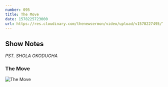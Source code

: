 ```yaml
---
number: 095
title: The Move
date: 1578225723000
url: https://res.cloudinary.com/thenewsermon/video/upload/v1578227495/The_Move_-_Pst._Shola_Okodugha_-_05.01.20__mixdown.mp3
---
```


## Show Notes
_PST. SHOLA OKODUGHA_

### The Move

![The Move](https://res.cloudinary.com/thenewsermon/image/upload/v1578226958/Move_jp.jpg)